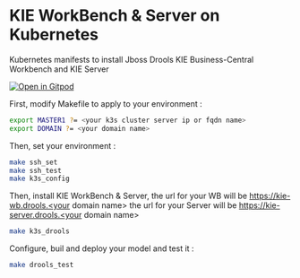 # KIE WorkBench & Server on Kubernetes
Kubernetes manifests to install Jboss Drools KIE Business-Central Workbench and KIE Server

[![Open in Gitpod](https://gitpod.io/button/open-in-gitpod.svg)](https://gitpod.io/from-referrer/)

First, modify Makefile to apply to your environment :
```bash
export MASTER1 ?= <your k3s cluster server ip or fqdn name> 
export DOMAIN ?= <your domain name>
```

Then, set your environment :
```bash
make ssh_set
make ssh_test
make k3s_config
```

Then, install KIE WorkBench & Server,
the url for your WB will be https://kie-wb.drools.<your domain name>
the url for your Server will be https://kie-server.drools.<your domain name>
```bash
make k3s_drools 
```

Configure, buil and deploy your model and test it :
```bash
make drools_test
```